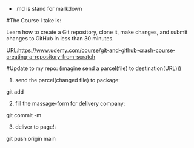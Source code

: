 - .md is stand for markdown

#The Course I take is:

Learn how to create a Git repository, clone it, make changes, and submit changes to GitHub in less than 30 minutes. 

URL:https://www.udemy.com/course/git-and-github-crash-course-creating-a-repository-from-scratch


#Update to my repo: (imagine send a parcel(file) to destination(URL))) 

1. send the parcel(changed file) to package:

git add <filename>


2. fill the massage-form for delivery company:

git commit -m

3. deliver to <origin main> page!:

git push origin main



